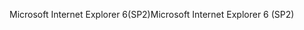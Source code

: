 <span data-ttu-id="5e7e7-101">Microsoft Internet Explorer 6(SP2)</span><span class="sxs-lookup"><span data-stu-id="5e7e7-101">Microsoft Internet Explorer 6 (SP2)</span></span>